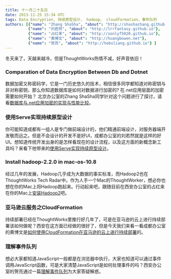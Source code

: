 ```yaml
---
title: 十一月二十五日
date: 2013-11-25 15:34 UTC
tags: Data Encryption, 持续原型设计， hadoop， cloudformation，事件队列
authors: [{"name": "Zhang ShaSha", "about": "http://shashazhang.github.io"},
		  {"name": "刘若然", "about": "http://lrrfantasy.github.io"},
		  {"name": "占红来", "about": "http://sonlyf5020.github.io"},
		  {"name": "黄博文", "about": "http://huangbowen.net"},
		  {"name": "贺亮", "about": "http://hebuliang.github.io"} ]
---
```

冬天来了，天越来越冷，但是ThoughtWorks热情不减，好声音依旧！

### Comparation of Data Encryption Between Db and Dotnet
数据加密又称密码学，它是一门历史悠久的技术，相信很多同学都知道对称密钥与非对称密钥，那么你知道数据库是如何对数据进行加密的? 在.net应用层面的加密需要如何开始？ 北京办公室的Zhang ShaSha同学针对这个问题进行了探讨，请看[数据库与.net应用加密的实现与性能比较](http://shashazhang.github.io/blog/2013/09/28/comparation-of-data-encryption-between-db-and-dotnet/)。

### 使用Serve实现持续原型设计

你可能知道成都有一组人是专门做前端设计的，他们精通前端设计，对服务器端开发敬而远之。但是不会设计的开发不是好UI，成都办公室的刘若然就是这样的好UI。想知道传统开发出身的是怎样看现在的设计流程，以及这方面的新概念新工具吗？来看下他带来的[使用Serve实现持续原型设计](http://lrrfantasy.github.io/use-serve-for-continuous-prototype-design/)。

### Install hadoop-2.2.0 in mac-os-10.8

经过几年的发展，Hadoop几乎成为大数据的事实标准，而Hadoop2也在ThoughtWorks Tech Radar中。作为人手一个Mac的ThoughtWorker，想必你也想在你的Mac上将Hadoop跑起来。行动起来吧，跟随目前在西安办公室的占红来在你的Mac上[安装Hadoop2](http://sonlyf5020.github.io/blog/2013/11/18/install-hadoop-2-dot-2-0-in-mac-os-10-dot-8/)吧。

### 亚马逊云服务之CloudFormation

持续部署已经在ThoughtWorks里推行好几年了，可是在亚马逊的云上进行持续部署该如何做呢？西安在这方面已经做的很好了，但是今天我们来看一看成都办公室的黄博文是[如何使用CloudFormation在亚马逊的云上进行持续部署](http://huangbowen.net/blog/2013/10/23/aws-cloudformation/)的。

### 理解事件队列

想必大家都知道JavaScript一般都是在浏览器中执行，大家也知道可以通过事件调用JavaScript函数，可是大家清楚JavaScript是如何处理事件的吗？西安办公室的贺亮通过一篇[理解事件队列](http://hebuliang.github.io/blog/2013/08/13/events-and-timing-in-depth/)为大家答疑解惑。
